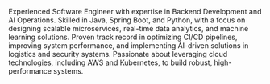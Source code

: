Experienced Software Engineer with expertise in Backend Development and AI Operations. Skilled in Java, Spring Boot, and Python, with a focus on designing scalable microservices, real-time data analytics, and machine learning solutions. Proven track record in optimizing CI/CD pipelines, improving system performance, and implementing AI-driven solutions in logistics and security systems. Passionate about leveraging cloud technologies, including AWS and Kubernetes, to build robust, high-performance systems.
